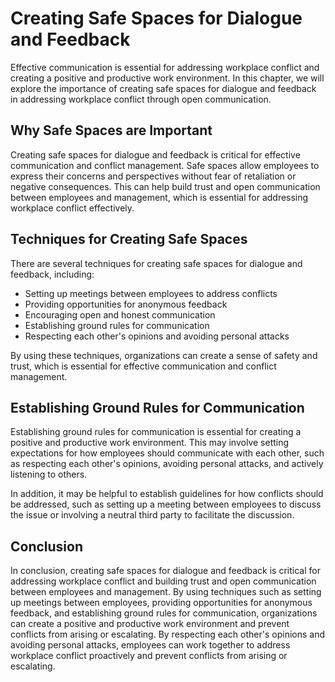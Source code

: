 # Creating Safe Spaces for Dialogue and Feedback

Effective communication is essential for addressing workplace conflict and creating a positive and productive work environment. In this chapter, we will explore the importance of creating safe spaces for dialogue and feedback in addressing workplace conflict through open communication.

Why Safe Spaces are Important
-----------------------------

Creating safe spaces for dialogue and feedback is critical for effective communication and conflict management. Safe spaces allow employees to express their concerns and perspectives without fear of retaliation or negative consequences. This can help build trust and open communication between employees and management, which is essential for addressing workplace conflict effectively.

Techniques for Creating Safe Spaces
-----------------------------------

There are several techniques for creating safe spaces for dialogue and feedback, including:

* Setting up meetings between employees to address conflicts
* Providing opportunities for anonymous feedback
* Encouraging open and honest communication
* Establishing ground rules for communication
* Respecting each other's opinions and avoiding personal attacks

By using these techniques, organizations can create a sense of safety and trust, which is essential for effective communication and conflict management.

Establishing Ground Rules for Communication
-------------------------------------------

Establishing ground rules for communication is essential for creating a positive and productive work environment. This may involve setting expectations for how employees should communicate with each other, such as respecting each other's opinions, avoiding personal attacks, and actively listening to others.

In addition, it may be helpful to establish guidelines for how conflicts should be addressed, such as setting up a meeting between employees to discuss the issue or involving a neutral third party to facilitate the discussion.

Conclusion
----------

In conclusion, creating safe spaces for dialogue and feedback is critical for addressing workplace conflict and building trust and open communication between employees and management. By using techniques such as setting up meetings between employees, providing opportunities for anonymous feedback, and establishing ground rules for communication, organizations can create a positive and productive work environment and prevent conflicts from arising or escalating. By respecting each other's opinions and avoiding personal attacks, employees can work together to address workplace conflict proactively and prevent conflicts from arising or escalating.
